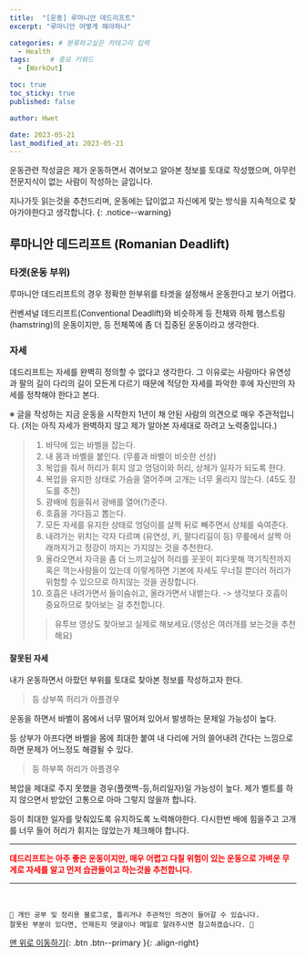 ```yaml
---
title:  "[운동] 루마니안 데드리프트"  
excerpt: "루마니안 어떻게 해야하나"

categories: # 분류하고싶은 카테고리 입력
  - Health
tags:     # 중요 키워드
  - [WorkOut]

toc: true
toc_sticky: true
published: false

author: Hwet

date: 2023-05-21
last_modified_at: 2023-05-21
---
```


운동관련 작성글은 제가 운동하면서 겪어보고 알아본 정보를 토대로 작성했으며, 아무런 전문지식이 없는 사람이 작성하는 글입니다.

지나가듯 읽는것을 추천드리며, 운동에는 답이없고 자신에게 맞는 방식을 지속적으로 찾아가야한다고 생각합니다.
{: .notice--warning}

## 루마니안 데드리프트 (Romanian Deadlift)

### 타겟(운동 부위)

루마니안 데드리프트의 경우 정확한 한부위를 타겟을 설정해서 운동한다고 보기 어렵다. 

컨벤셔널 데드리프트(Conventional Deadlift)와 비슷하게 등 전체와 하체 햄스트링(hamstring)의 운동이지만, 등 전체쪽에 좀 더 집중된 운동이라고 생각한다.

### 자세

데드리프트는 자세를 완벽히 정의할 수 없다고 생각한다. 그 이유로는 사람마다 유연성과 팔의 길이 다리의 길이 모든게 다르기 때문에 적당한 자세를 파악한 후에 자신만의 자세를 정착해야 한다고 본다.

※ 글을 작성하는 지금 운동을 시작한지 1년이 채 안된 사람의 의견으로 매우 주관적입니다. (저는 아직 자세가 완벽하지 않고 제가 알아본 자세대로 하려고 노력중입니다.)

> 1. 바닥에 있는 바벨을 잡는다.
> 2. 내 몸과 바벨을 붙인다. (무릎과 바벨이 비슷한 선상)
> 3. 복압을 줘서 허리가 휘지 않고 엉덩이와 허리, 상체가 일자가 되도록 한다. 
> 4. 복압을 유지한 상태로 가슴을 열어주며 고개는 너무 올리지 않는다. (45도 정도를 추천)
> 5. 광배에 힘을줘서 광배를 열어(?)준다.
> 6. 호흡을 가다듬고 뽑는다. 
> 7. 모든 자세를 유지한 상태로 엉덩이를 살짝 뒤로 빼주면서 상체를 숙여준다. 
> 8. 내려가는 위치는 각자 다르며 (유연성, 키, 팔다리길이 등) 무릎에서 살짝 아래까지가고 정강이 까지는 가지않는 것을 추천한다.
> 9. 올라오면서 자극을 좀 더 느끼고싶어 허리를 꼿꼿이 피다못해 꺽기직전까지 혹은 꺽는사람들이 있는데 이렇게하면 기본에 자세도 무너질 뿐더러 허리가 위험할 수 있으므로 하지않는 것을 권장합니다.
> 10. 호흡은 내려가면서 들이숨쉬고, 올라가면서 내뱉는다. -> 생각보다 호흡이 중요하므로 찾아보는 걸 추천합니다.
>> 유투브 영상도 찾아보고 실제로 해보세요.(영상은 여러개를 보는것을 추천해요)

#### 잘못된 자세 

내가 운동하면서 아팠던 부위를 토대로 찾아본 정보를 작성하고자 한다.

> 등 상부쪽 허리가 아플경우

운동을 하면서 바벨이 몸에서 너무 떨어져 있어서 발생하는 문제일 가능성이 높다.

등 상부가 아프다면 바벨을 몸에 최대한 붙여 내 다리에 거의 쓸어내려 간다는 느낌으로 하면 문제가 어느정도 해결될 수 있다.



> 등 하부쪽 허리가 아플경우

복압을 제대로 주지 못했을 경우(플랫백-등,허리일자)일 가능성이 높다. 제가 벨트를 하지 않으면서 받았던 고통으로 아마 그렇지 않을까 합니다. 

등이 최대한 일자를 맞춰있도록 유지하도록 노력해야한다. 다시한번 배에 힘을주고 고개를 너무 들어 허리가 휘지는 않았는가 체크해야 합니다.

***

<strong style="color:red">데드리프트는 아주 좋은 운동이지만, 매우 어렵고 다칠 위험이 있는 운동으로 가벼운 무게로 자세를 알고 먼저 습관들이고 하는것을 추천합니다.</strong>


***
<br>
    
    📢 개인 공부 및 정리용 블로그로, 틀리거나 주관적인 의견이 들어갈 수 있습니다.
    잘못된 부분이 있다면, 언제든지 댓글이나 메일로 알려주시면 참고하겠습니다. 🔔

[맨 위로 이동하기](#){: .btn .btn--primary }{: .align-right}